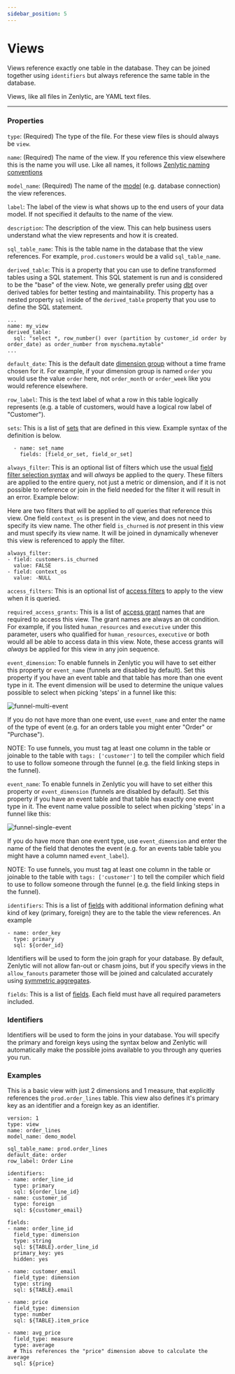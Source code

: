 ```yaml
---
sidebar_position: 5
---
```


# Views

Views reference exactly one table in the database. They can be joined together using `identifiers` but always reference the same table in the database.

Views, like all files in Zenlytic, are YAML text files.

---

### Properties

`type`: (Required) The type of the file. For these view files is should always be `view`.

`name`: (Required) The name of the view. If you reference this view elsewhere this is the name you will use. Like all names, it follows [Zenlytic naming conventions](1_data_modeling.md#naming-conventions)

`model_name`: (Required) The name of the [model](./2_model.md) (e.g. database connection) the view references.

`label`: The label of the view is what shows up to the end users of your data model. If not specified it defaults to the name of the view.

`description`: The description of the view. This can help business users understand what the view represents and how it is created.

`sql_table_name`: This is the table name in the database that the view references. For example, `prod.customers` would be a valid `sql_table_name`.

`derived_table`: This is a property that you can use to define transformed tables using a SQL statement. This SQL statement is run and is considered to be the "base" of the view. Note, we generally prefer using [dbt](https://getdbt.com) over derived tables for better testing and maintainability. This property has a nested property `sql` inside of the `derived_table` property that you use to define the SQL statement.
```
...
name: my_view
derived_table: 
  sql: "select *, row_number() over (partition by customer_id order by order_date) as order_number from myschema.mytable"
...
```

`default_date`: This is the default date [dimension group](92_dimension_group.md) without a time frame chosen for it. For example, if your dimension group is named `order` you would use the value `order` here, not `order_month` or `order_week` like you would reference elsewhere.

`row_label`: This is the text label of what a row in this table logically represents (e.g. a table of customers, would have a logical row label of "Customer").

`sets`: This is a list of [sets](7_set.md) that are defined in this view. Example syntax of the definition is below.
```
  - name: set_name
    fields: [field_or_set, field_or_set]
```

`always_filter`: This is an optional list of filters which use the usual [field filter selection syntax](./94_field_filter.md) and will *always* be applied to the query. These filters are applied to the entire query, not just a metric or dimension, and if it is not possible to reference or join in the field needed for the filter it will result in an error. Example below:

Here are two filters that will be applied to *all* queries that reference this view. One field `context_os` is present in the view, and does not need to specify its view name. The other field `is_churned` is *not* present in this view and must specify its view name. It will be joined in dynamically whenever this view is referenced to apply the filter.

```
always_filter:
- field: customers.is_churned
  value: FALSE
- field: context_os
  value: -NULL
```

`access_filters`: This is an optional list of [access filters](./8_access_grants.md#access-filters) to apply to the view when it is queried.

`required_access_grants`: This is a list of [access grant](8_access_grants.md#access-grants) names that are required to access this view. The grant names are always an `OR` condition. For example, if you listed `human_resources` and `executive` under this parameter, users who qualified for `human_resources`, `executive` or both would all be able to access data in this view. Note, these access grants will *always* be applied for this view in any join sequence.

`event_dimension`: To enable funnels in Zenlytic you will have to set either this property or `event_name` (funnels are disabled by default). Set this property if you have an event table and that table has more than one event type in it. The event dimension will be used to determine the unique values possible to select when picking 'steps' in a funnel like this:

![funnel-multi-event](../assets/funnel-multi-event.png)

If you do not have more than one event, use `event_name` and enter the name of the type of event (e.g. for an orders table you might enter "Order" or "Purchase").

NOTE: To use funnels, you must tag at least one column in the table or joinable to the table with `tags: ['customer']` to tell the compiler which field to use to follow someone through the funnel (e.g. the field linking steps in the funnel).

`event_name`: To enable funnels in Zenlytic you will have to set either this property or `event_dimension` (funnels are disabled by default). Set this property if you have an event table and that table has exactly one event type in it. The event name value possible to select when picking 'steps' in a funnel like this:

![funnel-single-event](../assets/funnel-single-event.png)

If you do have more than one event type, use `event_dimension` and enter the name of the field that denotes the event (e.g. for an events table  table you might have a column named `event_label`).

NOTE: To use funnels, you must tag at least one column in the table or joinable to the table with `tags: ['customer']` to tell the compiler which field to use to follow someone through the funnel (e.g. the field linking steps in the funnel).


`identifiers`: This is a list of [fields](9_field.md) with additional information defining what kind of key (primary, foreign) they are to the table the view references. An example 
```
- name: order_key
  type: primary
  sql: ${order_id}
```
Identifiers will be used to form the join graph for your database. By default, Zenlytic will not allow fan-out or chasm joins, but if you specify views in the `allow_fanouts` parameter those will be joined and calculated accurately using [symmetric aggregates](./96_symmetric_aggregates.md).


`fields`: This is a list of [fields](9_field.md). Each field must have all required parameters included.


### Identifiers 

Identifiers will be used to form the joins in your database. You will specify the primary and foreign keys using the syntax below and Zenlytic will automatically make the possible joins available to you through any queries you run.

### Examples

This is a basic view with just 2 dimensions and 1 measure, that explicitly references the `prod.order_lines` table. This view also defines it's primary key as an identifier and a foreign key as an identifier.

```
version: 1
type: view
name: order_lines
model_name: demo_model

sql_table_name: prod.order_lines
default_date: order
row_label: Order Line

identifiers:
- name: order_line_id
  type: primary
  sql: ${order_line_id}
- name: customer_id
  type: foreign
  sql: ${customer_email}

fields:
- name: order_line_id
  field_type: dimension
  type: string
  sql: ${TABLE}.order_line_id
  primary_key: yes
  hidden: yes

- name: customer_email
  field_type: dimension
  type: string
  sql: ${TABLE}.email

- name: price
  field_type: dimension
  type: number
  sql: ${TABLE}.item_price

- name: avg_price
  field_type: measure
  type: average
  # This references the "price" dimension above to calculate the average
  sql: ${price} 
```